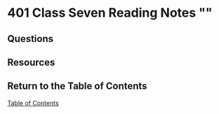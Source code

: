 # 401 Class Seven Reading Notes ""

## Questions

## Resources

## Return to the Table of Contents

[Table of Contents](https://todd75.github.io/reading-notes/)